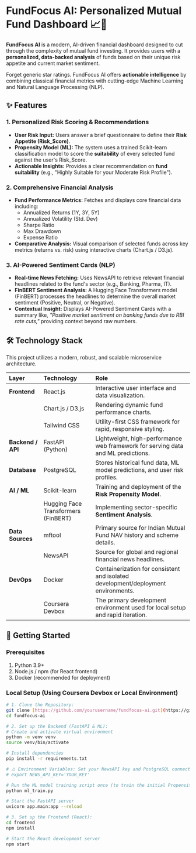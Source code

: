 # $\text{FundFocus}$ AI: Personalized Mutual Fund Dashboard 📈🧠

**$\text{FundFocus}$ AI** is a modern, AI-driven financial dashboard designed to cut through the complexity of mutual fund investing. It provides users with a **personalized, data-backed analysis** of funds based on their unique risk appetite and current market sentiment.

Forget generic star ratings. $\text{FundFocus}$ AI offers **actionable intelligence** by combining classical financial metrics with cutting-edge Machine Learning and Natural Language Processing ($\text{NLP}$).

## ✨ Features

### 1. Personalized Risk Scoring & Recommendations

* **User Risk Input:** Users answer a brief questionnaire to define their **Risk Appetite ($\text{Risk\_Score}$)**.
* **Propensity Model (ML):** The system uses a trained $\text{Scikit-learn}$ classification model to score the **suitability** of every selected fund against the user's $\text{Risk\_Score}$.
* **Actionable Insights:** Provides a clear recommendation on **fund suitability** (e.g., "Highly Suitable for your Moderate Risk Profile").

### 2. Comprehensive Financial Analysis

* **Fund Performance Metrics:** Fetches and displays core financial data including:
    * Annualized Returns (1Y, 3Y, 5Y)
    * Annualized Volatility ($\text{Std. Dev}$)
    * $\text{Sharpe Ratio}$
    * $\text{Max Drawdown}$
    * Expense Ratio
* **Comparative Analysis:** Visual comparison of selected funds across key metrics (returns vs. risk) using interactive charts ($\text{Chart.js}$ / $\text{D3.js}$).

### 3. AI-Powered Sentiment Cards (NLP)

* **Real-time News Fetching:** Uses $\text{NewsAPI}$ to retrieve relevant financial headlines related to the fund's sector (e.g., Banking, Pharma, $\text{IT}$).
* **FinBERT Sentiment Analysis:** A $\text{Hugging Face Transformers}$ model ($\text{FinBERT}$) processes the headlines to determine the overall market sentiment ($\text{Positive}$, $\text{Neutral}$, or $\text{Negative}$).
* **Contextual Insight:** Displays $\text{AI-Powered Sentiment Cards}$ with a summary like, *"Positive market sentiment on banking funds due to $\text{RBI}$ rate cuts,"* providing context beyond raw numbers.

## 🛠️ Technology Stack

This project utilizes a modern, robust, and scalable microservice architecture.

| Layer | Technology | Role |
| :--- | :--- | :--- |
| **Frontend** | $\text{React.js}$ | Interactive user interface and data visualization. |
| | $\text{Chart.js}$ / $\text{D3.js}$ | Rendering dynamic fund performance charts. |
| | $\text{Tailwind CSS}$ | Utility-first $\text{CSS}$ framework for rapid, responsive styling. |
| **Backend / API** | $\text{FastAPI}$ (Python) | Lightweight, high-performance web framework for serving data and $\text{ML}$ predictions. |
| **Database** | $\text{PostgreSQL}$ | Stores historical fund data, $\text{ML}$ model predictions, and user risk profiles. |
| **AI / ML** | $\text{Scikit-learn}$ | Training and deployment of the **Risk Propensity Model**. |
| | $\text{Hugging Face Transformers}$ ($\text{FinBERT}$) | Implementing sector-specific **Sentiment Analysis**. |
| **Data Sources** | $\text{mftool}$ | Primary source for Indian Mutual Fund $\text{NAV}$ history and scheme details. |
| | $\text{NewsAPI}$ | Source for global and regional financial news headlines. |
| **DevOps** | $\text{Docker}$ | Containerization for consistent and isolated development/deployment environments. |
| | $\text{Coursera Devbox}$ | The primary development environment used for local setup and rapid iteration. |

## 🚀 Getting Started

### Prerequisites

1.  Python 3.9+
2.  $\text{Node.js}$ / $\text{npm}$ (for $\text{React}$ frontend)
3.  $\text{Docker}$ (recommended for deployment)

### Local Setup (Using Coursera Devbox or Local Environment)

```bash
# 1. Clone the Repository:
git clone [https://github.com/yourusername/fundfocus-ai.git](https://github.com/yourusername/fundfocus-ai.git)
cd fundfocus-ai

# 2. Set up the Backend (FastAPI & ML):
# Create and activate virtual environment
python -m venv venv
source venv/bin/activate 

# Install dependencies
pip install -r requirements.txt 

# ⚠️ Environment Variables: Set your NewsAPI key and PostgreSQL connection string
# export NEWS_API_KEY='YOUR_KEY' 

# Run the ML model training script once (to train the initial Propensity Model)
python ml_train.py 

# Start the FastAPI server
uvicorn app.main:app --reload

# 3. Set up the Frontend (React):
cd frontend
npm install

# Start the React development server
npm start
